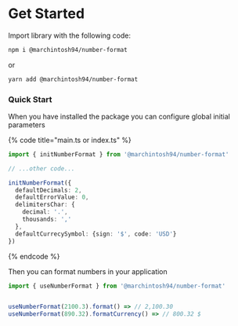# Get Started

Import library with the following code:

```bash
npm i @marchintosh94/number-format
```

or

```bash
yarn add @marchintosh94/number-format
```

### Quick Start

When you have installed the package you can configure global initial parameters

{% code title="main.ts or index.ts" %}
```typescript
import { initNumberFormat } from '@marchintosh94/number-format'

// ...other code...

initNumberFormat({
  defaultDecimals: 2,
  defaultErrorValue: 0,
  delimitersChar: {
    decimal: '.',
    thousands: ','
  },
  defaultCurrecySymbol: {sign: '$', code: 'USD'}
})
```
{% endcode %}

Then you can format numbers in your application

```typescript
import { useNumberFormat } from '@marchintosh94/number-format'


useNumberFormat(2100.3).format() => // 2,100.30
useNumberFormat(890.32).formatCurrency() => // 800.32 $
```
